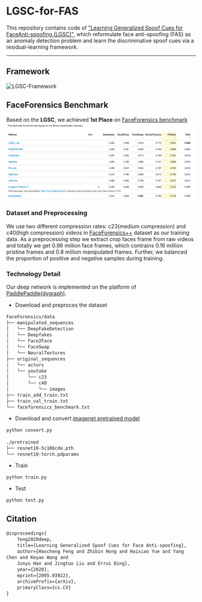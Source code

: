 # LGSC-for-FAS

This repository contains code of ["Learning Generalized Spoof Cues for FaceAnti-spoofing (LGSC)"](https://arxiv.org/abs/2005.03922),
which reformulate face anti-spoofing (FAS) as an anomaly detection problem and learn the discriminative spoof cues via a residual-learning framework.

___

## Framework
![LGSC-Framework](imgs/lgsc.png)

## FaceForensics Benchmark

Based on the **LGSC**, we achieved **1st Place** on [FaceForensics benchmark](http://kaldir.vc.in.tum.de/faceforensics_benchmark/)
![FaceforensicsBenchmark](imgs/ff.png)

### Dataset and Preprocessing
We use two different compression rates: c23(medium compression) and c40(high compression) videos in [FaceForensics++](http://www.niessnerlab.org/projects/roessler2019faceforensicspp.html)
dataset as our training data. As a preprocessing step we extract crop faces frame from raw videos and totally we get 0.96 million face frames,
which contrains 0.16 million pristine frames and 0.8 million manipulated frames. Further, we balanced the proportion of positive and negative 
samples during training.

### Technology Detail
Our deep network is implemented on the platform of [PaddlePaddle(dygraph)](https://paddlepaddle.org.cn).

+ Download and preproces the dataset
```
FaceForensics/data
├── manipulated_sequences
│   └── DeepFakeDetection
│   └── Deepfakes
│   └── Face2Face
│   └── FaceSwap
│   └── NeuralTextures
├── original_sequences
│   └── actors
│   └── youtube
│       └── c23
│       └── c40
│           └── images
├── train_add_train.txt
├── train_val_train.txt
└── faceforensics_benchmark.txt
```
+ Download and convert [imagenet pretrained model](https://download.pytorch.org/models/resnet18-5c106cde.pth)
```
python convert.py

./pretrained
├── resnet18-5c106cde.pth
└── resnet18-torch.pdparams
```
+ Train
```
python train.py
```
+ Test
```
python test.py
```

## Citation
```
@inproceedings{
    feng2020deep,
    title={Learning Generalized Spoof Cues for Face Anti-spoofing},
    author={Haocheng Feng and Zhibin Hong and Haixiao Yue and Yang Chen and Keyao Wang and 
    Junyu Han and Jingtuo Liu and Errui Ding},
    year={2020},
    eprint={2005.03922},
    archivePrefix={arXiv},
    primaryClass={cs.CV}
}
```
